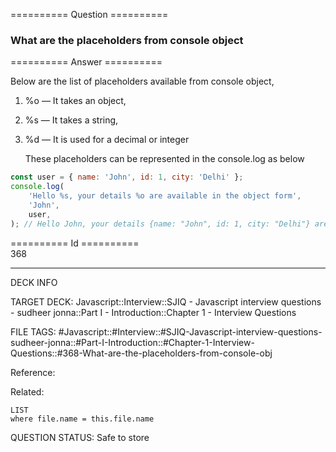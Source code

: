 ========== Question ==========  

### What are the placeholders from console object  

========== Answer ==========  

Below are the list of placeholders available from console object,

1. %o — It takes an object,

2. %s — It takes a string,

3. %d — It is used for a decimal or integer

    These placeholders can be represented in the console.log as below

```javascript
const user = { name: 'John', id: 1, city: 'Delhi' };
console.log(
    'Hello %s, your details %o are available in the object form',
    'John',
    user,
); // Hello John, your details {name: "John", id: 1, city: "Delhi"} are available in object
```

========== Id ==========  
368

---

DECK INFO

TARGET DECK: Javascript::Interview::SJIQ - Javascript interview questions - sudheer jonna::Part I - Introduction::Chapter 1 - Interview Questions

FILE TAGS: #Javascript::#Interview::#SJIQ-Javascript-interview-questions-sudheer-jonna::#Part-I-Introduction::#Chapter-1-Interview-Questions::#368-What-are-the-placeholders-from-console-obj

Reference:

Related:

```dataview
LIST
where file.name = this.file.name
```

QUESTION STATUS: Safe to store
